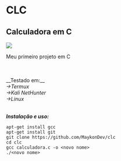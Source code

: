 <h1>CLC</h1>
<h2>Calculadora em C</h2>
<img src=https://c.tenor.com/Vx6UH3eRvHYAAAAM/ascendance-of-a-bookworm-calculator.gif>
<p>Meu primeiro projeto em C</p></br>
<br>
__Testado em:__</br>
<i>->Termux</i></br>
<i>->Kali NetHunter</i></br>
<i>->Linux</i></br></br>

___Instalação e uso:___</br>

    apt-get install gcc
    apt-get install git
    git clone https://github.com/MaykonDev/clc
    cd clc
    gcc calculadora.c -o <novo nome>
    ./<novo nome>
